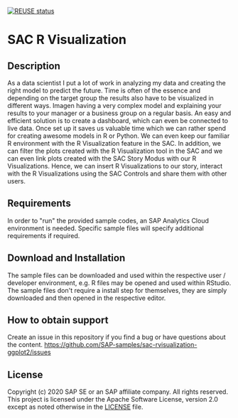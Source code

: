 [![REUSE status](https://api.reuse.software/badge/github.com/SAP-samples/sac-rvisualization-ggplot2)](https://api.reuse.software/info/github.com/SAP-samples/sac-rvisualization-ggplot2)

# SAC R Visualization

## Description
As a data scientist I put a lot of work in analyzing my data and creating the right model to predict the future. Time is often of the essence and depending on the target group the results also have to be visualized in different ways. Imagen having a very complex model and explaining your results to your manager or a business group on a regular basis. An easy and efficient solution is to create a dashboard, which can even be connected to live data. Once set up it saves us valuable time which we can rather spend for creating awesome models in R or Python. We can even keep our familiar R environment with the R Visualization feature in the SAC. In addition, we can filter the plots created with the R Visualization tool in the SAC and we can even link plots created with the SAC Story Modus with our R Visualizations. Hence, we can insert R Visualizations to our story, interact with the R Visualizations using the SAC Controls and share them with other users. 

## Requirements
In order to "run" the provided sample codes, an SAP Analytics Cloud environment is needed. Specific sample files will specify additional requirements if required.

## Download and Installation
The sample files can be downloaded and used within the respective user / developer environment, e.g. R files may be opened and used within RStudio. The sample files don't require a install step for themselves, they are simply downloaded and then opened in the respective editor.

## How to obtain support
Create an issue in this repository if you find a bug or have questions about the content. 
https://github.com/SAP-samples/sac-rvisualization-ggplot2/issues

## License
Copyright (c) 2020 SAP SE or an SAP affiliate company. All rights reserved. This project is licensed under the Apache Software License, version 2.0 except as noted otherwise in the [LICENSE](LICENSES/Apache-2.0.txt) file.

